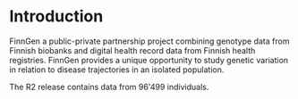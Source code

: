 # Introduction

FinnGen a public-private partnership project combining genotype data from Finnish biobanks and digital health record data from Finnish health registries. FinnGen provides a unique opportunity to study genetic variation in relation to disease trajectories in an isolated population.

The R2 release contains data from 96'499 individuals. 


